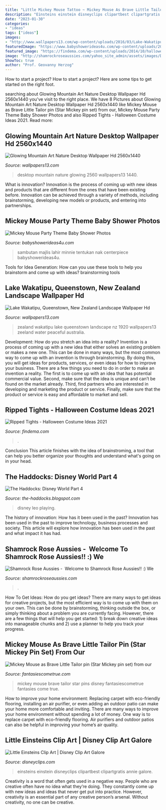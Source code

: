 ```yaml
---
title: "Little Mickey Mouse Tattoo ~ Mickey Mouse As Brave Little Tailor Pin (star Mickey Pin Set) From Our"
description: "Einsteins einstein disneyclips clipartbest clipartgratis annie galore"
date: "2023-01-30"
categories:
- "ideas"
tags: ["ideas"]
images:
- "http://www.wallpapers13.com/wp-content/uploads/2016/03/Lake-Wakatipu-Queenstown-New-Zealand-Landscape-Wallpaper-HD.jpg"
featuredImage: "https://www.babyshowerideas4u.com/wp-content/uploads/2014/01/29.jpg"
featured_image: "https://findema.com/wp-content/uploads/2014/10/halloween_201410675.jpg"
image: "http://shamrockroseaussies.com/yahoo_site_admin/assets/images/DSC_0168.176182210_std.JPG"
ShowToc: true
author: "Prof. Geovanny Herzog"
---
```



How to start a project?
How to start a project? Here are some tips to get started on the right foot.

	

		
searching about Glowing Mountain Art Nature Desktop Wallpaper Hd 2560x1440 you've visit to the right place. We have 8 Pictures about Glowing Mountain Art Nature Desktop Wallpaper Hd 2560x1440 like Mickey Mouse as Brave Little Tailor pin (Star Mickey pin set) from our, Mickey Mouse Party Theme Baby Shower Photos and also Ripped Tights - Halloween Costume Ideas 2021. Read more:
		
    
## Glowing Mountain Art Nature Desktop Wallpaper Hd 2560x1440

<img loading=lazy src="http://www.wallpapers13.com/wp-content/uploads/2016/07/Glowing-Mountain-art-nature-Desktop-Wallpaper-HD-2560x1440.jpg" onerror="this.onerror=null;this.src='https://tse1.mm.bing.net/th?id=OIP.PCVhCwNiqB-dpUTh1uZecgHaEK&amp;pid=15.1';" alt="Glowing Mountain Art Nature Desktop Wallpaper Hd 2560x1440">

_Source: wallpapers13.com_

>desktop mountain nature glowing 2560 wallpapers13 1440. 

	

What is innovation?
Innovation is the process of coming up with new ideas and products that are different from the ones that have been existing before. Innovation can be achieved through a variety of methods, including brainstorming, developing new models or products, and entering into partnerships.

    
## Mickey Mouse Party Theme Baby Shower Photos

<img loading=lazy src="https://www.babyshowerideas4u.com/wp-content/uploads/2014/01/29.jpg" onerror="this.onerror=null;this.src='https://tse1.mm.bing.net/th?id=OIP.L4dVgALzfF9h8KL1lWsqDgHaE7&amp;pid=15.1';" alt="Mickey Mouse Party Theme Baby Shower Photos">

_Source: babyshowerideas4u.com_

>sambutan majlis lahir minnie tentukan nak centerpiece babyshowerideas4u. 

	

Tools for Idea Generation: How can you use these tools to help you brainstorm and come up with ideas?
brainstorming tools 
    
## Lake Wakatipu, Queenstown, New Zealand Landscape Wallpaper Hd

<img loading=lazy src="http://www.wallpapers13.com/wp-content/uploads/2016/03/Lake-Wakatipu-Queenstown-New-Zealand-Landscape-Wallpaper-HD.jpg" onerror="this.onerror=null;this.src='https://tse3.mm.bing.net/th?id=OIP.N64gvdYwM-C1J52oSXNJxAHaE8&amp;pid=15.1';" alt="Lake Wakatipu, Queenstown, New Zealand Landscape Wallpaper Hd">

_Source: wallpapers13.com_

>zealand wakatipu lake queenstown landscape nz 1920 wallpapers13 zeeland water peaceful australia. 

	

Development: How do you stretch an idea into a reality?
Invention is a process of coming up with a new idea that either solves an existing problem or makes a new one. This can be done in many ways, but the most common way to come up with an invention is through brainstorming. By doing this, you will get ideas for products, services, or even ideas for how to improve your business.
There are a few things you need to do in order to make an invention a reality. The first is to come up with an idea that has potential commercial value. Second, make sure that the idea is unique and can’t be found on the market already. Third, find partners who are interested in developing and marketing the product or service. Finally, make sure that the product or service is easy and affordable to market and sell.

    
## Ripped Tights - Halloween Costume Ideas 2021

<img loading=lazy src="https://findema.com/wp-content/uploads/2014/10/halloween_201410675.jpg" onerror="this.onerror=null;this.src='https://tse1.mm.bing.net/th?id=OIP.4xRfZQ0R8zx8hsTMGnaV2gHaKl&amp;pid=15.1';" alt="Ripped Tights - Halloween Costume Ideas 2021">

_Source: findema.com_

>. 

	

Conclusion
This article finishes with the idea of brainstroming, a tool that can help you better organize your thoughts and understand what's going on in your head.

    
## The Haddocks: Disney World Part 4

<img loading=lazy src="http://4.bp.blogspot.com/_S3WLUb3kXy4/TD-F1c5hgGI/AAAAAAAAC_g/IAaqJNDhZGE/s1600/IMG_4539.JPG" onerror="this.onerror=null;this.src='https://tse4.mm.bing.net/th?id=OIP._gDn4XIBLpsiyUvubixzuAHaLG&amp;pid=15.1';" alt="The Haddocks: Disney World Part 4">

_Source: the-haddocks.blogspot.com_

>disney leo playing. 

	

The history of innovation: How has it been used in the past?
Innovation has been used in the past to improve technology, business processes and society. This article will explore how innovation has been used in the past and what impact it has had.

    
## Shamrock Rose Aussies - ﻿﻿﻿ Welcome To Shamrock Rose Aussies!! :) We

<img loading=lazy src="http://shamrockroseaussies.com/yahoo_site_admin/assets/images/DSC_0168.176182210_std.JPG" onerror="this.onerror=null;this.src='https://tse1.mm.bing.net/th?id=OIP.q8m28IPUzhzt-LhcR-ty5gHaE9&amp;pid=15.1';" alt="Shamrock Rose Aussies - ﻿﻿﻿ Welcome to Shamrock Rose Aussies!! :) We">

_Source: shamrockroseaussies.com_

>. 

	

How To Get Ideas: How do you get ideas?
There are many ways to get ideas for creative projects, but the most efficient way is to come up with them on your own. This can be done by brainstorming, thinking outside the box, or simply thinking about a problem you are currently facing. However, there are a few things that will help you get started: 1) break down creative ideas into manageable chunks and 2) use a planner to help you track your progress.

    
## Mickey Mouse As Brave Little Tailor Pin (Star Mickey Pin Set) From Our

<img loading=lazy src="http://www.fantasiescometrue.com/images/medium/fct_131156987beab20.jpg" onerror="this.onerror=null;this.src='https://tse1.mm.bing.net/th?id=OIP.VruVHZbZuM1YYE2PQItKWwHaK5&amp;pid=15.1';" alt="Mickey Mouse as Brave Little Tailor pin (Star Mickey pin set) from our">

_Source: fantasiescometrue.com_

>mickey mouse brave tailor star pins disney fantasiescometrue fantasies come true. 

	

How to improve your home environment: Replacing carpet with eco-friendly flooring, installing an air purifier, or even adding an outdoor patio can make your home more comfortable and inviting.
There are many ways to improve your home environment without spending a lot of money. One way is to replace carpet with eco-friendly flooring. Air purifiers and outdoor patios can also be helpful in improving your home’s air quality.

    
## Little Einsteins Clip Art | Disney Clip Art Galore

<img loading=lazy src="http://www.disneyclips.com/images2/images/ein9.gif" onerror="this.onerror=null;this.src='https://tse3.mm.bing.net/th?id=OIP.0Y0ipIv9AgMpmgiRBZjiQQHaLc&amp;pid=15.1';" alt="Little Einsteins Clip Art | Disney Clip Art Galore">

_Source: disneyclips.com_

>einsteins einstein disneyclips clipartbest clipartgratis annie galore. 

	

Creativity is a word that often gets used in a negative way. People who are creative often have no idea what they’re doing. They constantly come up with new ideas and ideas that never get put into practice. However, creativity is an essential part of any creative person’s arsenal. Without creativity, no one can be creative.

